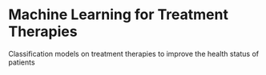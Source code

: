 # Machine Learning for Treatment Therapies
Classification models on treatment therapies to improve the health status of patients
